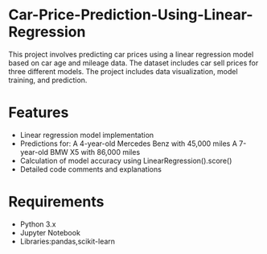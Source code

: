 # Car-Price-Prediction-Using-Linear-Regression
This project involves predicting car prices using a linear regression model based on car age and mileage data. The dataset includes car sell prices for three different models. The project includes data visualization, model training, and prediction.

# Features 
- Linear regression model implementation
- Predictions for:
A 4-year-old Mercedes Benz with 45,000 miles
A 7-year-old BMW X5 with 86,000 miles
- Calculation of model accuracy using LinearRegression().score()
- Detailed code comments and explanations

# Requirements
- Python 3.x
- Jupyter Notebook
- Libraries:pandas,scikit-learn

